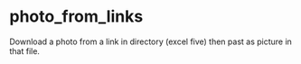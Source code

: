 # photo_from_links
Download a photo from a link in directory (excel five) then past as picture in that file.
